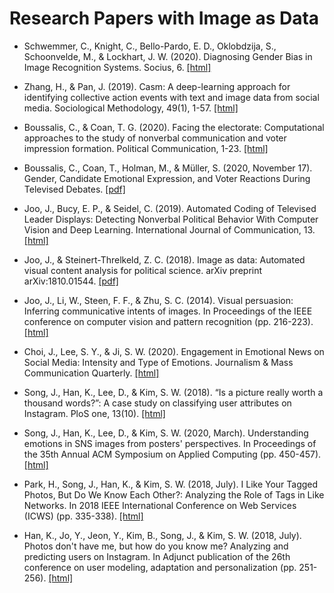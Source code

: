 # Research Papers with Image as Data

- Schwemmer, C., Knight, C., Bello-Pardo, E. D., Oklobdzija, S., Schoonvelde, M., \& Lockhart, J. W. (2020). Diagnosing Gender Bias in Image Recognition Systems. Socius, 6. [[html]](https://journals.sagepub.com/doi/10.1177/2378023120967171)

- Zhang, H., \& Pan, J. (2019). Casm: A deep-learning approach for identifying collective action events with text and image data from social media. Sociological Methodology, 49(1), 1-57. [[html]](https://journals.sagepub.com/doi/abs/10.1177/0081175019860244)

- Boussalis, C., \& Coan, T. G. (2020). Facing the electorate: Computational approaches to the study of nonverbal communication and voter impression formation. Political Communication, 1-23. [[html]](https://www.tandfonline.com/doi/abs/10.1080/10584609.2020.1784327?casa_token=Zia7Wgv7sKAAAAAA:WeYakX4zhSkl-ig_SzOXI7JwSzBpr64fkZpq1eY9CrdW6BvuQvXCkNmcYuWLcTdXQU2D2YBPBiUzJjg)

- Boussalis, C., Coan, T., Holman, M., \& Müller, S. (2020, November 17). Gender, Candidate Emotional Expression, and Voter Reactions During Televised Debates. [[pdf]](https://doi.org/10.31235/osf.io/4kqgr)

- Joo, J., Bucy, E. P., \& Seidel, C. (2019). Automated Coding of Televised Leader Displays: Detecting Nonverbal Political Behavior With Computer Vision and Deep Learning. International Journal of Communication, 13. [[html]](https://ijoc.org/index.php/ijoc/article/view/10725)

- Joo, J., \& Steinert-Threlkeld, Z. C. (2018). Image as data: Automated visual content analysis for political science. arXiv preprint arXiv:1810.01544. [[pdf]](https://arxiv.org/pdf/1810.01544.pdf)

- Joo, J., Li, W., Steen, F. F., \& Zhu, S. C. (2014). Visual persuasion: Inferring communicative intents of images. In Proceedings of the IEEE conference on computer vision and pattern recognition (pp. 216-223). [[html]](https://ieeexplore.ieee.org/document/6909429?arnumber=6909429)

- Choi, J., Lee, S. Y., \& Ji, S. W. (2020). Engagement in Emotional News on Social Media: Intensity and Type of Emotions. Journalism \& Mass Communication Quarterly. [[html]](https://journals.sagepub.com/doi/abs/10.1177/1077699020959718)

- Song, J., Han, K., Lee, D., \& Kim, S. W. (2018). “Is a picture really worth a thousand words?”: A case study on classifying user attributes on Instagram. PloS one, 13(10). [[html]](https://journals.plos.org/plosone/article?id=10.1371/journal.pone.0204938)

- Song, J., Han, K., Lee, D., \& Kim, S. W. (2020, March). Understanding emotions in SNS images from posters' perspectives. In Proceedings of the 35th Annual ACM Symposium on Applied Computing (pp. 450-457). [[html]](https://dl.acm.org/doi/10.1145/3341105.3373923)

- Park, H., Song, J., Han, K., \& Kim, S. W. (2018, July). I Like Your Tagged Photos, But Do We Know Each Other?: Analyzing the Role of Tags in Like Networks. In 2018 IEEE International Conference on Web Services (ICWS) (pp. 335-338). [[html]](https://ieeexplore.ieee.org/document/8456372)

- Han, K., Jo, Y., Jeon, Y., Kim, B., Song, J., \& Kim, S. W. (2018, July). Photos don't have me, but how do you know me? Analyzing and predicting users on Instagram. In Adjunct publication of the 26th conference on user modeling, adaptation and personalization (pp. 251-256). [[html]](https://dl.acm.org/doi/abs/10.1145/3213586.3225232?casa_token=JZrjPLA67akAAAAA:-tJf8Up0KwyaAB80Re0if127tJDrjm4YxcRuJ44MdjdNGRY3f8lHpGvBAlMCULTPxDkPOPKfcJix50c)
